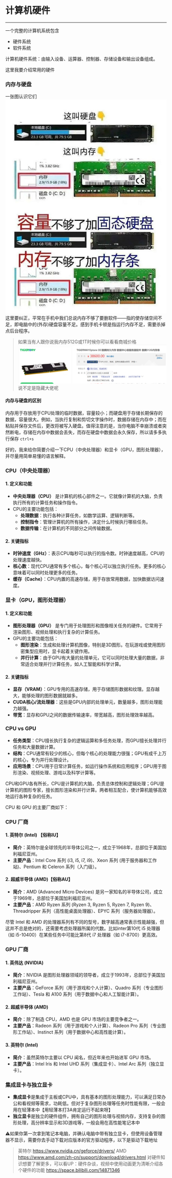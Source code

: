 # 计算机硬件
---
一个完整的计算机系统包含
- 硬件系统
- 软件系统

计算机硬件系统：由输入设备、运算器、控制器、存储设备和输出设备组成。

这里我要介绍常用的硬件
### 内存与硬盘
一张图认识它们
![alt text](/IMG_20240213_092223_787.jpg)
这里要纠正，平常在手机中我们总说内存不够了要删软件——指的使存储空间不足，即电脑中的(外存)硬盘容量不足。感到手机卡顿是指运行内存不足，需要杀掉点后台程序。
>如果当有人跟你说我内存512G或1T时候你可以看看商城价格![alt text](/内存条.png)说不定是隐藏大佬呢
#### 内存与硬盘的区别
内存用于存放用于CPU处理的临时数据，容量较小；而硬盘用于存储长期保存的数据，容量很大。例如，当执行复制和剪切文字操作时，数据存储在内存中；而在粘贴并保存文件后，更改将被写入硬盘。值得注意的是，当你电脑不幸崩溃或者突然断电，存储在内存中数据会丢失，而存在硬盘中数据会永久保存，所以请多多执行保存 `ctrl+s`

好的，我来给你简要介绍一下CPU（中央处理器）和显卡（GPU，图形处理器），并尽量用简单易懂的语言解释。

### CPU（中央处理器）

#### 1. 定义和功能
- **中央处理器（CPU）** 是计算机的核心部件之一。它就像计算机的大脑，负责执行所有的计算任务和操作指令。
- CPU的主要功能包括：
  - **处理数据**：执行各种计算任务，如数学运算、逻辑判断等。
  - **控制指令**：管理计算机的所有操作，决定什么时候执行哪些任务。
  - **数据传输**：在计算机的不同部分之间传输数据。

#### 2. 关键指标
- **时钟速度（GHz）**：表示CPU每秒可以执行的指令数。时钟速度越高，CPU的处理速度越快。
- **核心数**：现代CPU通常有多个核心，每个核心可以独立执行任务。更多的核心意味着可以同时处理更多的任务。
- **缓存（Cache）**：CPU内置的高速存储，用于存放常用数据，加快数据访问速度。

### 显卡（GPU，图形处理器）

#### 1. 定义和功能
- **图形处理器（GPU）** 是专门用于处理图形和图像相关任务的硬件。它常用于渲染图形、视频处理和执行复杂的计算任务。
- GPU的主要功能包括：
  - **图形渲染**：生成和处理计算机图像，特别是3D图形。在玩游戏或使用图形密集型应用时，显卡起着关键作用。
  - **并行计算**：由于GPU有大量的处理单元，它可以同时处理大量的数据，非常适合处理并行计算任务，如人工智能和科学计算。

#### 2. 关键指标
- **显存（VRAM）**：GPU专用的高速存储，用于存储图形数据和纹理。显存越大，能够处理的图形数据就越多。
- **CUDA核心/流处理器**：这些是GPU内部的处理单元，数量越多，图形处理能力越强。
- **带宽**：显存和GPU之间的数据传输速率，带宽越高，图形处理效率越高。

### CPU vs GPU

- **任务类型**：CPU擅长执行复杂的逻辑运算和多任务处理，而GPU擅长处理并行任务和大量数据计算。
- **结构**：CPU通常有较少的核心，但每个核心的处理能力很强；GPU有成千上万的核心，专为并行处理设计。
- **应用场景**：CPU用于日常计算任务，如运行操作系统和应用程序；GPU用于图形渲染、视频处理、游戏以及科学计算等。

CPU和GPU各有所长，CPU是计算机的大脑，负责总体控制和逻辑处理；GPU是计算机的图形专家，擅长图形渲染和并行计算。两者相互配合，使计算机能够高效地运行各种复杂的任务。

CPU 和 GPU 的主要厂商如下：

### CPU 厂商

#### 1. 英特尔 (Intel) 【俗称IU】
- **简介**：英特尔是全球领先的半导体公司之一，成立于1968年，总部位于美国加利福尼亚州。
- **主要产品**：Intel Core 系列 (i3, i5, i7, i9)、Xeon 系列 (用于服务器和工作站)、Pentium 和 Celeron 系列（入门级）。

#### 2. 超威半导体 (AMD)【俗称AU】
- **简介**：AMD (Advanced Micro Devices) 是另一家知名的半导体公司，成立于1969年，总部位于美国加利福尼亚州。
- **主要产品**：AMD Ryzen 系列 (Ryzen 3, Ryzen 5, Ryzen 7, Ryzen 9)、Threadripper 系列（高性能桌面处理器）、EPYC 系列（服务器处理器）。

尽管 Intel 和 AMD 的处理器系列有不同的型号，数字越高通常表示性能越强，但这并不总是绝对的，还需要考虑处理器所属的代数。比如inter第10代 i5 处理器（如 i5-10400）在某些任务中可能比第8代 i7 处理器（如 i7-8700）更高效。

### GPU 厂商

#### 1. 英伟达 (NVIDIA)
- **简介**：NVIDIA 是图形处理器领域的领导者，成立于1993年，总部位于美国加利福尼亚州。
- **主要产品**：GeForce 系列（用于游戏和个人计算）、Quadro 系列（专业图形工作站）、Tesla 和 A100 系列（用于数据中心和人工智能计算）。

#### 2. 超威半导体 (AMD)
- **简介**：除了制造 CPU，AMD 也是 GPU 市场的主要竞争者之一。
- **主要产品**：Radeon 系列（用于游戏和个人计算）、Radeon Pro 系列（专业图形工作站）、Instinct 系列（用于数据中心和高性能计算）。

#### 3. 英特尔 (Intel)
- **简介**：虽然英特尔主要以 CPU 闻名，但近年来也开始进军 GPU 市场。
- **主要产品**：Intel Iris 和 Intel UHD 系列（集成显卡）、Intel Arc 系列（独立显卡）。


### 集成显卡与独立显卡
- **集成显卡**是集成于主板或CPU中，具有基本的图形处理能力，可以满足日常办公和看视频等需求，功耗低。但对于复杂图形处理等任务时性能有限，一般会用在轻薄本中【用轻薄本打3A肯定运行不起来呀】
- **独立显卡**是独立的硬件组件，拥有自己的图形处理与视频内存，支持复杂的图形处理，高分辨率显示和3D游戏等，一般会用在高性能笔记本中

⚠如果你第一次拿到笔记本电脑，并确认电脑中带有独立显卡，但使用设备管理器不显示，需要你去手动下载对应版本的官方驱动程序，以下是驱动下载地址
> 英特尔 https://www.nvidia.cn/geforce/drivers/ AMD https://www.amd.com/zh-cn/support/download/drivers.html
>对硬件知识想要了解更多，可以看UP：硬件杂谈，视频中使用动画更为清晰介绍各个硬件的功能 https://space.bilibili.com/14871346